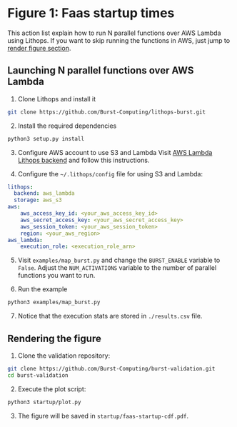 # Figure 1: Faas startup times

This action list explain how to run N parallel functions over AWS Lambda using Lithops. If you want to skip running the functions in AWS, just jump to [render figure section](#rendering-the-figure).

## Launching N parallel functions over AWS Lambda
1. Clone Lithops and install it
```bash
git clone https://github.com/Burst-Computing/lithops-burst.git
```

2. Install the required dependencies
```bash
python3 setup.py install
```
3. Configure AWS account to use S3 and Lambda 
Visit [AWS Lambda Lithops backend](https://lithops-cloud.github.io/docs/source/compute_config/aws_lambda.html#configuration) and follow this instructions.

4. Configure the `~/.lithops/config` file for using S3 and Lambda:
```yaml
lithops:
  backend: aws_lambda
  storage: aws_s3
aws:
    aws_access_key_id: <your_aws_access_key_id>
    aws_secret_access_key: <your_aws_secret_access_key>
    aws_session_token: <your_aws_session_token>
    region: <your_aws_region>
aws_lambda:
    execution_role: <execution_role_arn>
```

5. Visit `examples/map_burst.py` and change the `BURST_ENABLE` variable to `False`. Adjust the `NUM_ACTIVATIONS` variable to the number of parallel functions you want to run.

6. Run the example
```bash
python3 examples/map_burst.py
```

7. Notice that the execution stats are stored in `./results.csv` file. 

## Rendering the figure
1. Clone the validation repository:
```bash
git clone https://github.com/Burst-Computing/burst-validation.git
cd burst-validation
```

2. Execute the plot script:
```bash
python3 startup/plot.py
```

3. The figure will be saved in `startup/faas-startup-cdf.pdf`. 


